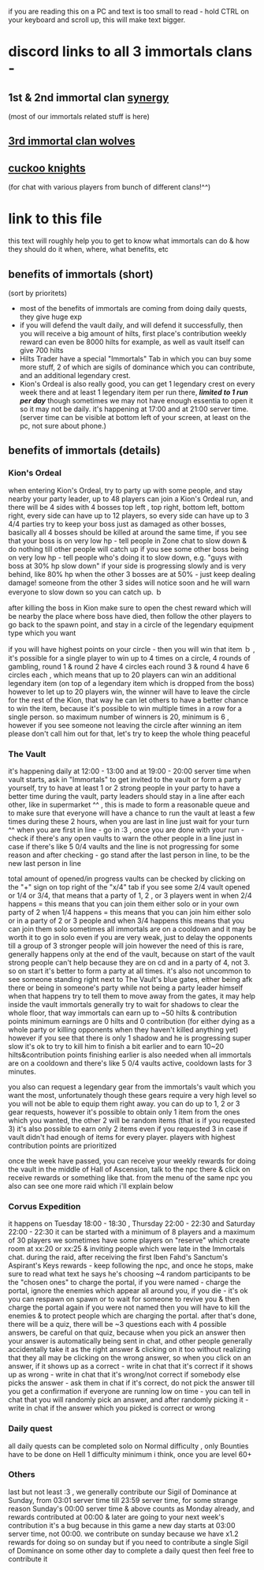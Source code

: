 if you are reading this on a PC and text is too small to read - 
hold CTRL on your keyboard and scroll up, this will make text bigger.

# discord links to all 3 immortals clans - 
## 1st & 2nd immortal clan [synergy](https://discord.gg/nbvWFjt4) 
(most of our immortals related stuff is here)
## [3rd immortal clan wolves ](https://discord.gg/yaTh6mdQ) 
## [cuckoo knights](https://discord.gg/sRt3fwTe)   
(for chat with various players from bunch of different clans!^^)

# link to this file

this text will roughly help you to get to know what immortals can do & how they should do it
when, where, what benefits, etc

## benefits of immortals (short)
(sort by prioritets)
- most of the benefits of immortals are coming from doing daily quests, they give huge exp
- if you will defend the vault daily, and will defend it successfully, then you will receive a big amount of hilts, first place's contribution weekly reward can even be 8000 hilts for example, as well as vault itself can give 700 hilts
- Hilts Trader have a special "Immortals" Tab in which you can buy some more stuff, 2 of which are sigils of dominance which you can contribute, and an additional legendary crest.
-  Kion's Ordeal is also really good, you can get 1 legendary crest on every week there and at least 1 legendary item per run there, ***limited to 1 run per day*** though sometimes we may not have enough essentia to open it so it may not be daily. it's happening at 17:00 and at 21:00 server time. (server time can be visible at bottom left of your screen, at least on the pc, not sure about phone.)

## benefits of immortals (details)


### Kion's Ordeal
when entering Kion's Ordeal, try to party up with some people, and stay nearby your party leader, up to 48 players can join a Kion's Ordeal run, and there will be 4 sides with 4 bosses
top left , top right, bottom left, bottom right, every side can have up to 12 players, so every side can have up to 3 4/4 parties 
try to keep your boss just as damaged as other bosses, basically all 4 bosses should be killed at around the same time,
if you see that your boss is on very low hp - tell people in Zone chat to slow down & do nothing till other people will catch up
if you see some other boss being on very low hp - tell people who's doing it to slow down, e.g. "guys with boss at 30% hp slow down"
if your side is progressing slowly and is very behind, like 80% hp when the other 3 bosses are at 50% - just keep dealing damage! someone from the other 3 sides will notice soon
and he will warn everyone to slow down so you can catch up. ｂ

after killing the boss in Kion make sure to open the chest reward which will be nearby the place where boss have died, then follow the other players to go back to the spawn point,
and stay in a circle of the legendary equipment type which you want

if you will have highest points on your circle - then you will win that item ｂ , it's possible for a single player to win up to 4 times on a circle, 4 rounds of gambling, 
round 1 & round 2 have 4 circles each
round 3 & round 4 have 6 circles each , which means that up to 20 players can win an additional legendary item (on top of a legendary item which is dropped from the boss)
however to let up to 20 players win, the winner will have to leave the circle for the rest of the Kion, that way he can let others to have a better chance to win the item,
because it's possible to win multiple times in a row for a single person.
so maximum number of winners is 20, minimum is 6 , however if you see someone not leaving the circle after winning an item please don't call him out for that,
let's try to keep the whole thing peaceful

### The Vault
it's happening daily at 12:00 - 13:00 and at 19:00 - 20:00 server time
when vault starts, ask in "Immortals" to get invited to the vault or form a party yourself, try to have at least 1 or 2 strong people in your party to have a better time 
during the vault, party leaders should stay in a line after each other, like in supermarket ^^ , this is made to form a reasonable queue and to make sure that everyone will have a chance
to run the vault at least a few times during these 2 hours, when you are last in line just wait for your turn ^^ when you are first in line - go in :3 ,
once you are done with your run - check if there's any open vaults to warn the other people in a line just in case if there's like 5 0/4 vaults and the line is not progressing for some reason
and after checking - go stand after the last person in line, to be the new last person in line 

total amount of opened/in progress vaults can be checked by clicking on the "+" sign on top right of the "x/4" tab
if you see some 2/4 vault opened or 1/4 or 3/4, that means that a party of 1, 2 , or 3 players went in
when 2/4 happens = this means that you can join them either solo or in your own party of 2
when 1/4 happens = this means that you can join him either solo or in a party of 2 or 3 people
and when 3/4 happens this means that you can join them solo
sometimes all immortals are on a cooldown and it may be worth it to go in solo even if you are very weak, just to delay the opponents till a group of 3 stronger people will join
however the need of this is rare, generally happens only at the end of the vault, because on start of the vault strong people can't help because they are on cd and in a party of 4, not 3.
so on start it's better to form a party at all times.
it's also not uncommon to see someone standing right next to The Vault's blue gates, either being afk there or being in someone's party while not being a party leader himself
when that happens try to tell them to move away from the gates, it may help
inside the vault immortals generally try to wait for shadows to clear the whole floor, that way immortals can earn up to ~50 hilts & contribution points
minimum earnings are 0 hilts and 0 contribution (for either dying as a whole party or killing opponents when they haven't killed anything yet)
however if you see that there is only 1 shadow and he is progressing super slow it's ok to try to kill him to finish a bit earlier and to earn 10~20 hilts&contribution points
finishing earlier is also needed when all immortals are on a cooldown and there's like 5 0/4 vaults active, cooldown lasts for 3 minutes.

you also can request a legendary gear from the immortals's vault which you want the most, unfortunately though these gears require a very high level so you will not be able to equip them right away.
you can do up to 1, 2 or 3 gear requests, however it's possible to obtain only 1 item from the ones which you wanted, the other 2 will be random items (that is if you requested 3)
it's also possible to earn only 2 items even if you requested 3 in case if vault didn't had enough of items for every player.
players with highest contribution points are prioritized

once the week have passed, you can receive your weekly rewards for doing the vault in the middle of Hall of Ascension, talk to the npc there & click on receive rewards or something like that.
from the menu of the same npc you also can see one more raid which i'll explain below


### Corvus Expedition 

it happens on Tuesday 18:00 - 18:30 , Thursday 22:00 - 22:30 and Saturday 22:00 - 22:30
it can be started with a minimum of 8 players and a maximum of 30 players
we sometimes have some players on "reserve" which create room at xx:20 or xx:25 & inviting people which were late in the Immortals chat.
during the raid, after receiving the first Iben Fahd's Sanctum's Aspirant's Keys rewards - keep following the npc, and once he stops, make sure to read what text he says
he's choosing ~4 random participants to be the "chosen ones" to charge the portal, if you were named - charge the portal, ignore the enemies which appear all around you, if you die - it's ok
you can respawn on spawn or to wait for someone to revive you & then charge the portal again
if you were not named then you will have to kill the enemies & to protect people which are charging the portal.
after that's done, there will be a quiz, there will be ~3 questions each with 4 possible answers, be careful on that quiz,
because when you pick an answer then your answer is automatically being sent in chat, and other people generally accidentally take it as the right answer & clicking on it too
without realizing that they all may be clicking on the wrong answer, so when you click on an answer, if it shows up as a correct - write in chat that it's correct
if it shows up as wrong - write in chat that it's wrong/not correct
if somebody else picks the answer - ask them in chat if it's correct, do not pick the answer till you get a confirmation
if everyone are running low on time - you can tell in chat that you will randomly pick an answer, and after randomly picking it - write in chat if the answer which you picked is correct or wrong



### Daily quest
all daily quests can be completed solo on Normal difficulty , only Bounties have to be done on Hell 1 difficulty minimum i think, once you are level 60+

### Others
last but not least :3 , we generally contribute our Sigil of Dominance at Sunday, from 03:01 server time till 23:59 server time,
for some strange reason Sunday's 00:00 server time & above counts as Monday already, and rewards contributed at 00:00 & later are going to your next week's contribution
it's a bug because in this game a new day starts at 03:00 server time, not 00:00.
we contribute on sunday because we have x1.2 rewards for doing so on sunday 
but if you need to contribute a single Sigil of Dominance on some other day to complete a daily quest then feel free to contribute it 